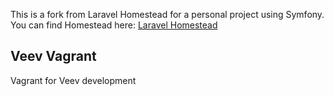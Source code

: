 <p>
This is a fork from Laravel Homestead for a personal project using Symfony. You can find Homestead here: <a href="https://github.com/laravel/homestead">Laravel Homestead</a>
</p>

## Veev Vagrant

Vagrant for Veev development